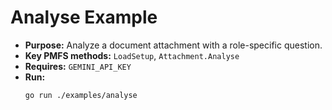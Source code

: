 # Analyse Example

- **Purpose:** Analyze a document attachment with a role-specific question.
- **Key PMFS methods:** `LoadSetup`, `Attachment.Analyse`
- **Requires:** `GEMINI_API_KEY`
- **Run:**
  ```bash
  go run ./examples/analyse
  ```
